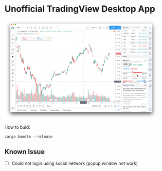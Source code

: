 # Unofficial TradingView Desktop App

![](screenshot.png)

How to buid:

```
cargo bundle --release
```

## Known Issue
- [ ] Could not login using social network (popup window not work)
